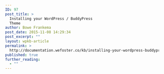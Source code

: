```yaml
---
ID: 97
post_title: >
  Installing your WordPress / BuddyPress
  Theme
author: Bowe Frankema
post_date: 2015-11-08 14:29:34
post_excerpt: ""
layout: wpkb-article
permalink: >
  http://documentation.wefoster.co/kb/installing-your-wordpress-buddypress-theme/
published: true
further_reading:
  - ""
---
```

